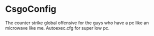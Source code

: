 # CsgoConfig
The counter strike global offensive for the guys who have a pc like an microwave like me. Autoexec.cfg for super low pc.
